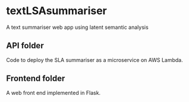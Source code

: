 # textLSAsummariser
A text summariser web app using latent semantic analysis
## API folder
Code to deploy the SLA summariser as a microservice on AWS Lambda.
## Frontend folder
A web front end implemented in Flask.
